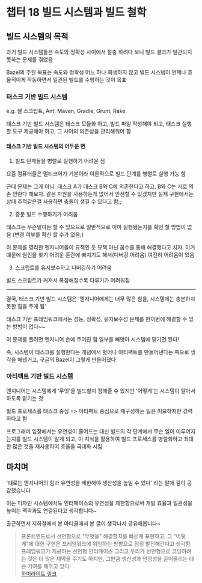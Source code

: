 # 챕터 18 빌드 시스템과 빌드 철학

## 빌드 시스템의 목적

과거 빌드 시스템들은 속도와 정확성 사이에서 절충 하려다 보니 빌드 결과가 일관되지 못하는 문제를 겪었음

Bazel의 주된 목표는 속도와 정확성 어느 하나 희생하지 않고 빌드 시스템이 언제나 효율적이게 작동하면서 일관된 빌드를 수행하는 것이 목표

### 태스크 기반 빌드 시스템

e.g. 셸 스크립트, Ant, Maven, Gradle, Grunt, Rake

태스크 기반 빌드 시스템은 태스크 모듈화 하고, 빌드 파일 작성해야 되고, 태스크 실행할 도구 제공해야 하고, 그 사이의 의존성을 관리해줘야 함

#### 태스크 기반 빌드 시스템의 어두운 면

1. 빌드 단계들을 병렬로 실행하기 어려운 점

요즘 컴퓨터들은 멀티코어가 기본이라 이론적으로 빌드 단계를 병렬로 실행 가능 함

근데 문제는 그게 아님. 태스크 A가 태스크 B와 C에 의존한다고 하고, B와 C는 서로 의존 안한다 해보자. 같은 자원을 사용하는게 없어서 안전할 수 있겠지만 실제 구현에서는 상태 추적같은걸 사용하면 충돌이 생길 수 있다고 함;;

2. 증분 빌드 수행하기가 어려움

태스크는 무슨일이든 할 수 있으므로 일반적으로 이미 실행됐는지를 확인 할 방법이 없음 (변경 여부를 확신 할 수가 없음;)

이 문제를 영리한 엔지니어들이 묘책인 듯 묘책 아닌 꼼수를 통해 해결했다고 치자. 이거 떄문에 원인을 찾기 어려운 혼란에 빠지기도 해서(디버깅 어려움) 여전히 어려움이 있음

3. 스크립트를 유지보수하고 디버깅하기 어려움

빌드 스크립트가 커져서 복잡해질수록 다루기가 어려워짐

----

결국, 태스크 기반 빌드 시스템은 '엔지니어에게는 너무 많은 힘을, 시스템에는 충분하지 못한 힘을 주게 됨'

태스크 기반 프레임워크에서는 성능, 정확성, 유지보수성 문제를 한꺼번에 해결할 수 있는 방법이 없다~~

이 문제를 풀려면 엔지니어 손에 주어진 힘 일부를 빼앗아 시스템에 맡기면 된다!

즉, 시스템이 태스크를 실행한다는 개념에서 벗어나 아티팩트를 만들어낸다는 쪽으로 생각을 해낸거고, 구글의 Bazel이 그렇게 만들어졌다

### 아티팩트 기반 빌드 시스템

엔지니어는 시스템에게 '무엇'을 빌드할지 정해줄 수 있지만 '어떻게'는 시스템이 알아서 하도록 맡기는 것

빌드 프로세스를 태스크 중심 => 아티팩트 중심으로 재구성하는 일은 미묘하지만 강력하다고 함

프로그래머 입장에서는 유연성이 줄어드는 대신 빌드의 각 단계에서 무슨 일이 이루어지는지를 빌드 시스템이 알게 되고, 이 지식을 활용하여 빌드 프로세스를 병렬화하고 최대한 많은 것을 재사용하여 효율을 극대화 시킴

## 마치며

'떄로는 엔지니어의 힘과 유연성을 제한해야 생산성을 높일 수 있다' 라는 말에 깊이 공감했습니다

이는 디자인 시스템에서도 인터페이스의 유연성을 제한함으로써 개발 효율과 일관성을 높이는 맥락과도 연결된다고 생각합니다~

출근하면서 지하철에서 본 아티클에서 본 글이 생각나서 공유해봅니다~

> 프론트엔드로서 선언형으로 "무엇을" 해결할지를 빠르게 표현하고, 그 "어떻게"에 대한 구현은 프레임워크에 위임하는 방향으로 점점 발전해간다고 생각함   
> 프레임워크가 제공하는 선언형 인터페이스 그리고 우리가 선언형으로 코딩하려는 것은 더 많은 제약을 주기도 하지만, 그만큼 생산성과 안정성을 끌어올리는 데 큰 기여를 해주고 있다   
> [하이라이트 링크](https://velog.io/@endmoseung/declaritive-component#:~:text=%EC%9A%B0%EB%A6%AC%EB%8A%94%20%EC%84%A0%EC%96%B8%ED%98%95%EC%9C%BC%EB%A1%9C%20%22%EB%AC%B4%EC%97%87%EC%9D%84%22%20%ED%95%B4%EA%B2%B0%ED%95%A0%EC%A7%80%EB%A5%BC%20%EB%B9%A0%EB%A5%B4%EA%B2%8C%20%ED%91%9C%ED%98%84%ED%95%98%EA%B3%A0%2C%20%EA%B7%B8%20%22%EC%96%B4%EB%96%BB%EA%B2%8C%22%EC%97%90%20%EB%8C%80%ED%95%9C%20%EA%B5%AC%ED%98%84%EC%9D%80%20%ED%94%84%EB%A0%88%EC%9E%84%EC%9B%8C%ED%81%AC%EC%97%90%20%EC%9C%84%EC%9E%84%ED%95%98%EB%8A%94%20%EB%B0%A9%ED%96%A5%EC%9C%BC%EB%A1%9C%20%EC%A0%90%EC%A0%90%20%EB%B0%9C%EC%A0%84%ED%95%B4%EC%99%94%EC%8A%B5%EB%8B%88%EB%8B%A4.%0A%ED%94%84%EB%A0%88%EC%9E%84%EC%9B%8C%ED%81%AC%EA%B0%80%20%EC%A0%9C%EA%B3%B5%ED%95%98%EB%8A%94%20%EC%84%A0%EC%96%B8%ED%98%95%20%EC%9D%B8%ED%84%B0%ED%8E%98%EC%9D%B4%EC%8A%A4%20%EA%B7%B8%EB%A6%AC%EA%B3%A0%20%EC%9A%B0%EB%A6%AC%EA%B0%80%20%EC%84%A0%EC%96%B8%ED%98%95%EC%9C%BC%EB%A1%9C%20%EC%BD%94%EB%94%A9%ED%95%98%EB%A0%A4%EB%8A%94%EA%B2%83%EC%9D%80%20%EB%8D%94%20%EB%A7%8E%EC%9D%80%20%EC%A0%9C%EC%95%BD%EC%9D%84%20%EC%A3%BC%EA%B8%B0%EB%8F%84%20%ED%95%98%EC%A7%80%EB%A7%8C%2C%20%EA%B7%B8%EB%A7%8C%ED%81%BC%20%EC%83%9D%EC%82%B0%EC%84%B1%EA%B3%BC%20%EC%95%88%EC%A0%95%EC%84%B1%EC%9D%84%20%EB%81%8C%EC%96%B4%EC%98%AC%EB%A6%AC%EB%8A%94%20%EB%8D%B0%20%ED%81%B0%20%EA%B8%B0%EC%97%AC%EB%A5%BC%20%ED%95%B4%EC%A3%BC%EA%B3%A0%20%EC%9E%88%EC%8A%B5%EB%8B%88%EB%8B%A4.)
